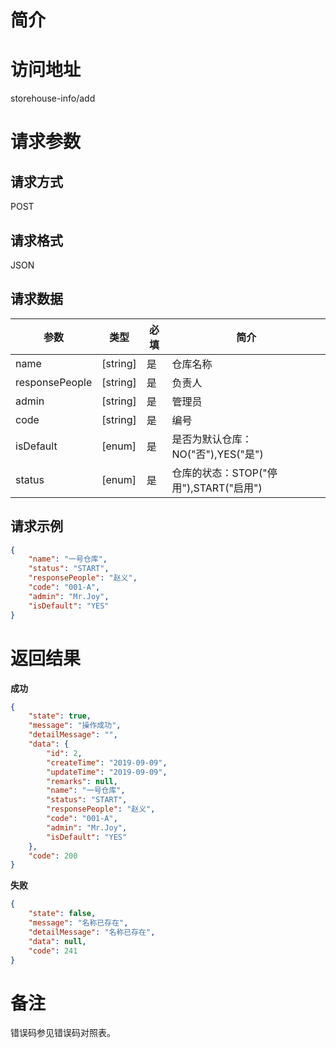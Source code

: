 # 简介

# 访问地址
storehouse-info/add

# 请求参数

## 请求方式
POST

## 请求格式
JSON

## 请求数据
|参数|类型|必填|简介|
|-|-|-|-|
|name|[string]|是|仓库名称|
|responsePeople|[string]|是|负责人|
|admin|[string]|是|管理员|
|code|[string]|是|编号|
|isDefault|[enum]|是|是否为默认仓库：NO("否"),YES("是")|
|status|[enum]|是|仓库的状态：STOP("停用"),START("启用")|

## 请求示例
```json
{
	"name": "一号仓库",
	"status": "START",
    "responsePeople": "赵义",
    "code": "001-A",
    "admin": "Mr.Joy",
    "isDefault": "YES"
}

```

# 返回结果
**成功**
```json
{
    "state": true,
    "message": "操作成功",
    "detailMessage": "",
    "data": {
        "id": 2,
        "createTime": "2019-09-09",
        "updateTime": "2019-09-09",
        "remarks": null,
        "name": "一号仓库",
        "status": "START",
        "responsePeople": "赵义",
        "code": "001-A",
        "admin": "Mr.Joy",
        "isDefault": "YES"
    },
    "code": 200
}
```

**失败**
```json
{
    "state": false,
    "message": "名称已存在",
    "detailMessage": "名称已存在",
    "data": null,
    "code": 241
}
```

# 备注
错误码参见错误码对照表。